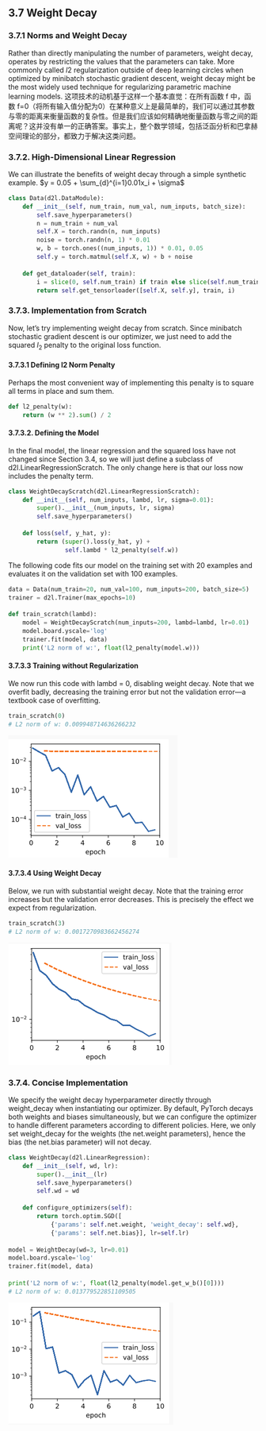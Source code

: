 ## 3.7 Weight Decay

### 3.7.1 Norms and Weight Decay
Rather than directly manipulating the number of parameters, weight decay, operates by restricting the values that the parameters can take. More commonly called $l2$  regularization outside of deep learning circles when optimized by minibatch stochastic gradient descent, weight decay might be the most widely used technique for regularizing parametric machine learning models. 这项技术的动机基于这样一个基本直觉：在所有函数 f 中，函数 f=0（将所有输入值分配为0）在某种意义上是最简单的，我们可以通过其参数与零的距离来衡量函数的复杂性。但是我们应该如何精确地衡量函数与零之间的距离呢？这并没有单一的正确答案。事实上，整个数学领域，包括泛函分析和巴拿赫空间理论的部分，都致力于解决这类问题。

### 3.7.2. High-Dimensional Linear Regression
We can illustrate the benefits of weight decay through a simple synthetic example.
$y = 0.05 + \sum_{d}^{i=1}0.01x_i + \sigma$
```python
class Data(d2l.DataModule):
    def __init__(self, num_train, num_val, num_inputs, batch_size):
        self.save_hyperparameters()
        n = num_train + num_val
        self.X = torch.randn(n, num_inputs)
        noise = torch.randn(n, 1) * 0.01
        w, b = torch.ones((num_inputs, 1)) * 0.01, 0.05
        self.y = torch.matmul(self.X, w) + b + noise

    def get_dataloader(self, train):
        i = slice(0, self.num_train) if train else slice(self.num_train, None)
        return self.get_tensorloader([self.X, self.y], train, i)
```

### 3.7.3. Implementation from Scratch
Now, let’s try implementing weight decay from scratch. Since minibatch stochastic gradient descent is our optimizer, we just need to add the squared $l_2$ penalty to the original loss function.

#### 3.7.3.1 Defining l2 Norm Penalty
Perhaps the most convenient way of implementing this penalty is to square all terms in place and sum them.
```python
def l2_penalty(w):
    return (w ** 2).sum() / 2
```
#### 3.7.3.2. Defining the Model
In the final model, the linear regression and the squared loss have not changed since Section 3.4, so we will just define a subclass of d2l.LinearRegressionScratch. The only change here is that our loss now includes the penalty term.
```python
class WeightDecayScratch(d2l.LinearRegressionScratch):
    def __init__(self, num_inputs, lambd, lr, sigma=0.01):
        super().__init__(num_inputs, lr, sigma)
        self.save_hyperparameters()

    def loss(self, y_hat, y):
        return (super().loss(y_hat, y) +
                self.lambd * l2_penalty(self.w))
```

The following code fits our model on the training set with 20 examples and evaluates it on the validation set with 100 examples.
```python
data = Data(num_train=20, num_val=100, num_inputs=200, batch_size=5)
trainer = d2l.Trainer(max_epochs=10)

def train_scratch(lambd):
    model = WeightDecayScratch(num_inputs=200, lambd=lambd, lr=0.01)
    model.board.yscale='log'
    trainer.fit(model, data)
    print('L2 norm of w:', float(l2_penalty(model.w)))
```

#### 3.7.3.3 Training without Regularization
We now run this code with lambd = 0, disabling weight decay. Note that we overfit badly, decreasing the training error but not the validation error—a textbook case of overfitting.
```python
train_scratch(0)
# L2 norm of w: 0.009948714636266232
```
![nodecay](./pic/no_decay.png)

#### 3.7.3.4 Using Weight Decay
Below, we run with substantial weight decay. Note that the training error increases but the validation error decreases. This is precisely the effect we expect from regularization.
```python
train_scratch(3)
# L2 norm of w: 0.0017270983662456274
```
![decay](./pic/weight_decay.png)

### 3.7.4. Concise Implementation
We specify the weight decay hyperparameter directly through weight_decay when instantiating our optimizer. By default, PyTorch decays both weights and biases simultaneously, but we can configure the optimizer to handle different parameters according to different policies. Here, we only set weight_decay for the weights (the net.weight parameters), hence the bias (the net.bias parameter) will not decay.

```python
class WeightDecay(d2l.LinearRegression):
    def __init__(self, wd, lr):
        super().__init__(lr)
        self.save_hyperparameters()
        self.wd = wd

    def configure_optimizers(self):
        return torch.optim.SGD([
            {'params': self.net.weight, 'weight_decay': self.wd},
            {'params': self.net.bias}], lr=self.lr)

model = WeightDecay(wd=3, lr=0.01)
model.board.yscale='log'
trainer.fit(model, data)

print('L2 norm of w:', float(l2_penalty(model.get_w_b()[0])))
# L2 norm of w: 0.013779522851109505
```
![concise](./pic/concise_decay.png)